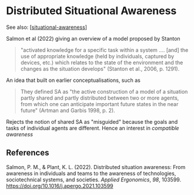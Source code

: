 

# Distributed Situational Awareness

See also: [[situational-awareness]]

Salmon et al (2022) giving an overview of a model proposed by Stanton 

> "activated knowledge for a specific task within a system .... [and] the use of appropriate knowledge (held by individuals, captured by devices, etc.) which relates to the state of the environment and the changes as the situation develops" (Stanton et al., 2006, p. 1291).

An idea that built on earlier conceptualisations, such as
> They defined SA as "the active construction of a model of a situation partly shared and partly distributed between two or more agents, from which one can anticipate important future states in the near future" (Artman and Garbis 1998, p. 2).

Rejects the notion of shared SA as "misguided" because the goals and tasks of individual agents are different. Hence an interest in _compatible awareness_

## References

Salmon, P. M., & Plant, K. L. (2022). Distributed situation awareness: From awareness in individuals and teams to the awareness of technologies, sociotechnical systems, and societies. *Applied Ergonomics*, *98*, 103599. <https://doi.org/10.1016/j.apergo.2021.103599>


[//begin]: # "Autogenerated link references for markdown compatibility"
[situational-awareness]: situational-awareness "Situational Awareness"
[//end]: # "Autogenerated link references"